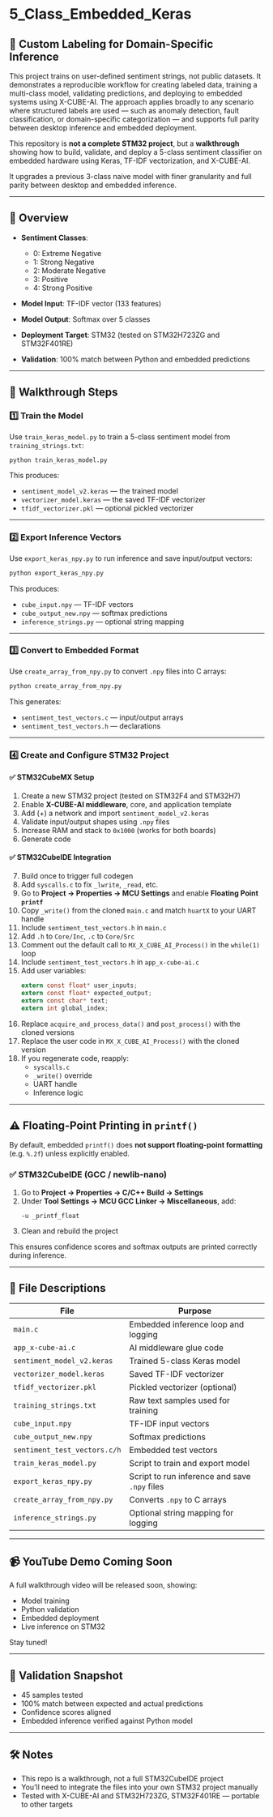 
# 5_Class_Embedded_Keras
## 🧠 Custom Labeling for Domain-Specific Inference

This project trains on user-defined sentiment strings, not public datasets. It demonstrates a reproducible workflow for creating labeled data, training a multi-class model, validating predictions, and deploying to embedded systems using X-CUBE-AI. The approach applies broadly to any scenario where structured labels are used — such as anomaly detection, fault classification, or domain-specific categorization — and supports full parity between desktop inference and embedded deployment.

This repository is **not a complete STM32 project**, but a **walkthrough** showing how to build, validate, and deploy a 5-class sentiment classifier on embedded hardware using Keras, TF-IDF vectorization, and X-CUBE-AI.

It upgrades a previous 3-class naive model with finer granularity and full parity between desktop and embedded inference.

---

## 🎯 Overview

- **Sentiment Classes**:
  - 0: Extreme Negative  
  - 1: Strong Negative  
  - 2: Moderate Negative  
  - 3: Positive  
  - 4: Strong Positive

- **Model Input**: TF-IDF vector (133 features)  
- **Model Output**: Softmax over 5 classes  
- **Deployment Target**: STM32 (tested on STM32H723ZG and STM32F401RE)  
- **Validation**: 100% match between Python and embedded predictions

---

## 🧠 Walkthrough Steps

### 1️⃣ Train the Model

Use `train_keras_model.py` to train a 5-class sentiment model from `training_strings.txt`:

```bash
python train_keras_model.py
```

This produces:
- `sentiment_model_v2.keras` — the trained model  
- `vectorizer_model.keras` — the saved TF-IDF vectorizer  
- `tfidf_vectorizer.pkl` — optional pickled vectorizer

---

### 2️⃣ Export Inference Vectors

Use `export_keras_npy.py` to run inference and save input/output vectors:

```bash
python export_keras_npy.py
```

This produces:
- `cube_input.npy` — TF-IDF vectors  
- `cube_output_new.npy` — softmax predictions  
- `inference_strings.py` — optional string mapping

---

### 3️⃣ Convert to Embedded Format

Use `create_array_from_npy.py` to convert `.npy` files into C arrays:

```bash
python create_array_from_npy.py
```

This generates:
- `sentiment_test_vectors.c` — input/output arrays  
- `sentiment_test_vectors.h` — declarations

---

### 4️⃣ Create and Configure STM32 Project

#### ✅ STM32CubeMX Setup

1. Create a new STM32 project (tested on STM32F4 and STM32H7)
2. Enable **X-CUBE-AI middleware**, core, and application template
3. Add (+) a network and import `sentiment_model_v2.keras`
4. Validate input/output shapes using `.npy` files
5. Increase RAM and stack to `0x1000` (works for both boards)
6. Generate code

#### ✅ STM32CubeIDE Integration

7. Build once to trigger full codegen  
8. Add `syscalls.c` to fix `_lwrite`, `_read`, etc.  
9. Go to **Project → Properties → MCU Settings** and enable **Floating Point `printf`**  
10. Copy `_write()` from the cloned `main.c` and match `huartX` to your UART handle  
11. Include `sentiment_test_vectors.h` in `main.c`  
12. Add `.h` to `Core/Inc`, `.c` to `Core/Src`  
13. Comment out the default call to `MX_X_CUBE_AI_Process()` in the `while(1)` loop  
14. Include `sentiment_test_vectors.h` in `app_x-cube-ai.c`  
15. Add user variables:
    ```c
    extern const float* user_inputs;
    extern const float* expected_output;
    extern const char* text;
    extern int global_index;
    ```
16. Replace `acquire_and_process_data()` and `post_process()` with the cloned versions  
17. Replace the user code in `MX_X_CUBE_AI_Process()` with the cloned version  
18. If you regenerate code, reapply:
    - `syscalls.c`  
    - `_write()` override  
    - UART handle  
    - Inference logic

---

## ⚠️ Floating-Point Printing in `printf()`

By default, embedded `printf()` does **not support floating-point formatting** (e.g. `%.2f`) unless explicitly enabled.

### ✅ STM32CubeIDE (GCC / newlib-nano)

1. Go to **Project → Properties → C/C++ Build → Settings**  
2. Under **Tool Settings → MCU GCC Linker → Miscellaneous**, add:
   ```
   -u _printf_float
   ```
3. Clean and rebuild the project

This ensures confidence scores and softmax outputs are printed correctly during inference.

---

## 📁 File Descriptions

| File | Purpose |
|------|--------|
| `main.c` | Embedded inference loop and logging |
| `app_x-cube-ai.c` | AI middleware glue code |
| `sentiment_model_v2.keras` | Trained 5-class Keras model |
| `vectorizer_model.keras` | Saved TF-IDF vectorizer |
| `tfidf_vectorizer.pkl` | Pickled vectorizer (optional) |
| `training_strings.txt` | Raw text samples used for training |
| `cube_input.npy` | TF-IDF input vectors |
| `cube_output_new.npy` | Softmax predictions |
| `sentiment_test_vectors.c/h` | Embedded test vectors |
| `train_keras_model.py` | Script to train and export model |
| `export_keras_npy.py` | Script to run inference and save `.npy` files |
| `create_array_from_npy.py` | Converts `.npy` to C arrays |
| `inference_strings.py` | Optional string mapping for logging |

---

## 📹 YouTube Demo Coming Soon

A full walkthrough video will be released soon, showing:

- Model training  
- Python validation  
- Embedded deployment  
- Live inference on STM32

Stay tuned!

---

## 🧪 Validation Snapshot

- 45 samples tested  
- 100% match between expected and actual predictions  
- Confidence scores aligned  
- Embedded inference verified against Python model

---

## 🛠️ Notes

- This repo is a walkthrough, not a full STM32CubeIDE project  
- You’ll need to integrate the files into your own STM32 project manually  
- Tested with X-CUBE-AI and STM32H723ZG, STM32F401RE — portable to other targets


